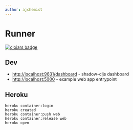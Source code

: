 ```yaml
---
author: ajchemist
---
```



# Runner


[![clojars badge](https://img.shields.io/clojars/v/io.github.ajchemist/runner.svg?style=flat-square)](https://clojars.org/io.github.ajchemist/runner)


## Dev


- <http://localhost:9631/dashboard> - shadow-cljs dashboard
- <http://localhost:5000> - example web app entrypoint


## Heroku


``` shell
heroku container:login
heroku created
heroku container:push web
heroku container:release web
heroku open
```
